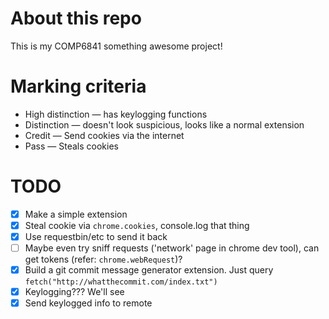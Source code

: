# About this repo
This is my COMP6841 something awesome project!

# Marking criteria
* High distinction — has keylogging functions
* Distinction — doesn't look suspicious, looks like a normal extension
* Credit — Send cookies via the internet
* Pass — Steals cookies


# TODO
* [x] Make a simple extension
* [x] Steal cookie via `chrome.cookies`, console.log that thing
* [x] Use requestbin/etc to send it back
* [ ] Maybe even try sniff requests ('network' page in chrome dev tool), can get tokens (refer: `chrome.webRequest`)?
* [x] Build a git commit message generator extension. Just query `fetch("http://whatthecommit.com/index.txt")`
* [x] Keylogging??? We'll see
* [x] Send keylogged info to remote